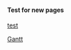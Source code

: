 #### Test for new pages

[test](https://ams0187.github.io/test/9_25_2020.txt)

[Gantt](https://auburn.app.box.com/file/723324644793)
